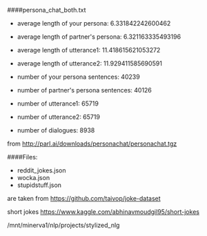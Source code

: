####persona_chat_both.txt

* average length of  your persona:  6.331842242600462
* average length of partner's persona:  6.321163335493196
* average length of  utterance1:  11.418615621053272
* average length of  utterance2:  11.929411585690591


* number of your persona sentences:  40239
* number of partner's  persona sentences:  40126
* number of utterance1:  65719
* number of utterance2:  65719


* number of dialogues: 8938
 
from http://parl.ai/downloads/personachat/personachat.tgz 
 
####Files: 
* reddit_jokes.json
* wocka.json
* stupidstuff.json

are taken from 
https://github.com/taivop/joke-dataset

short jokes
https://www.kaggle.com/abhinavmoudgil95/short-jokes


/mnt/minerva1/nlp/projects/stylized_nlg